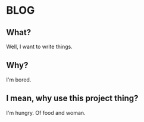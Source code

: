 # BLOG

## What?
Well, I want to write things.

## Why?
I'm bored.

## I mean, why use this project thing?
I'm hungry. Of food and woman.
